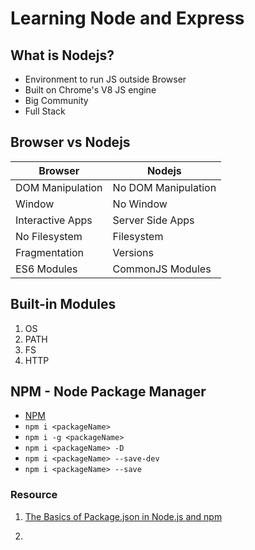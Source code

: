 # Learning Node and Express

## What is Nodejs?

- Environment to run JS outside Browser
- Built on Chrome's V8 JS engine
- Big Community
- Full Stack

## Browser vs Nodejs

| Browser          | Nodejs              |
| ---------------- | ------------------- |
| DOM Manipulation | No DOM Manipulation |
| Window           | No Window           |
| Interactive Apps | Server Side Apps    |
| No Filesystem    | Filesystem          |
| Fragmentation    | Versions            |
| ES6 Modules      | CommonJS Modules    |

## Built-in Modules

1. OS
2. PATH
3. FS
4. HTTP

## NPM - Node Package Manager

- [NPM](https://www.npmjs.com/)
- `npm i <packageName>`
- `npm i -g <packageName>`
- `npm i <packageName> -D`
- `npm i <packageName> --save-dev`
- `npm i <packageName> --save`

### Resource

1. [The Basics of Package.json in Node.js and npm](https://nodesource.com/blog/the-basics-of-package-json-in-node-js-and-npm/#:~:text=The%20package.,understanding%20and%20working%20with%20Node.&text=json%20is%20used%20as%20what,streamlined%2C%20modular%2C%20and%20efficient.)

2.
